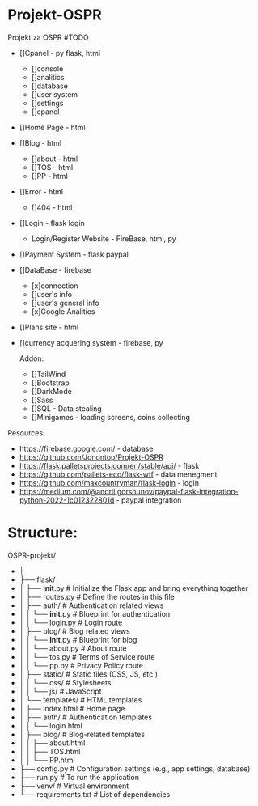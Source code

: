 # Projekt-OSPR
Projekt za OSPR
#TODO
- []Cpanel - py flask, html
    - []console
    - []analitics
    - []database
    - []user system
    - []settings
    - []cpanel
- []Home Page - html
- []Blog - html
    - []about - html
    - []TOS - html
    - []PP - html
- []Error - html
    - []404 - html
- []Login - flask login
    - Login/Register Website - FireBase, html, py
- []Payment System - flask paypal
- []DataBase - firebase
    - [x]connection
    - []user's info
    - []user's general info
    - [x]Google Analitics
- []Plans site - html
- []currency acquering system - firebase, py

  Addon:
  - []TailWind
  - []Bootstrap
  - []DarkMode
  - []Sass
  - []SQL - Data stealing
  - []Minigames - loading screens, coins collecting




Resources:
- https://firebase.google.com/ - database
- https://github.com/Jonontop/Projekt-OSPR
- https://flask.palletsprojects.com/en/stable/api/ - flask
- https://github.com/pallets-eco/flask-wtf - data menegment
- https://github.com/maxcountryman/flask-login - login
- https://medium.com/@andrii.gorshunov/paypal-flask-integration-python-2022-1c012322801d - paypal integration


# Structure:

OSPR-projekt/
- │
- ├── flask/
- │   ├── __init__.py      # Initialize the Flask app and bring everything together
- │   ├── routes.py        # Define the routes in this file
- │   ├── auth/            # Authentication related views
- │   │   └── __init__.py  # Blueprint for authentication
- │   │   └── login.py     # Login route
- │   ├── blog/            # Blog related views
- │   │   └── __init__.py  # Blueprint for blog
- │   │   └── about.py     # About route
- │   │   └── tos.py       # Terms of Service route
- │   │   └── pp.py        # Privacy Policy route
- │   ├── static/          # Static files (CSS, JS, etc.)
- │   │   └── css/         # Stylesheets
- │   │   └── js/          # JavaScript
- │   └── templates/       # HTML templates
- │       ├── index.html   # Home page
- │       ├── auth/        # Authentication templates
- │       │   └── login.html
- │       ├── blog/        # Blog-related templates
- │       │   ├── about.html
- │       │   ├── TOS.html
- │       │   └── PP.html
- ├── config.py            # Configuration settings (e.g., app settings, database)
- ├── run.py               # To run the application
- ├── venv/                # Virtual environment
- └── requirements.txt     # List of dependencies
